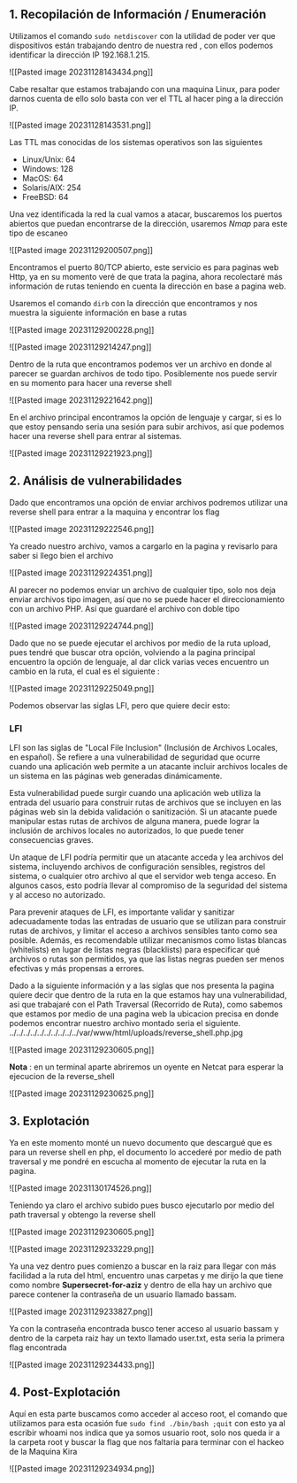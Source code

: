 ## 1. Recopilación de Información / Enumeración

Utilizamos el comando ``sudo netdiscover`` con la utilidad de poder ver que dispositivos están trabajando dentro de nuestra red , con ellos podemos identificar la dirección IP 192.168.1.215.

![[Pasted image 20231128143434.png]]

Cabe resaltar que estamos trabajando con una maquina Linux, para poder darnos cuenta de ello solo basta con ver el TTL al hacer ping a la dirección IP.

![[Pasted image 20231128143531.png]]

Las TTL mas conocidas de los sistemas operativos son las siguientes

- Linux/Unix: 64
- Windows: 128
- MacOS: 64
- Solaris/AIX: 254
- FreeBSD: 64

Una vez identificada la red la cual vamos a atacar, buscaremos los puertos abiertos que puedan encontrarse de la dirección, usaremos *Nmap* para este tipo de escaneo

![[Pasted image 20231129200507.png]]

Encontramos el puerto 80/TCP abierto, este servicio es para paginas web Http, ya en su momento veré de que trata la pagina, ahora recolectaré más información de rutas teniendo en cuenta la dirección en base a pagina web.

Usaremos el comando `dirb` con la dirección que encontramos y nos muestra la siguiente información en base a rutas

![[Pasted image 20231129200228.png]]

![[Pasted image 20231129214247.png]]

Dentro de la ruta que encontramos podemos ver un archivo en donde al parecer se guardan archivos de todo tipo. Posiblemente nos puede servir en su momento para hacer una reverse shell

![[Pasted image 20231129221642.png]]

En el archivo principal encontramos la opción de lenguaje y cargar, si es lo que estoy pensando seria una sesión para subir archivos, así que podemos hacer una reverse shell para entrar al sistemas.

![[Pasted image 20231129221923.png]]

## 2. Análisis de vulnerabilidades 

Dado que encontramos una opción de enviar archivos podremos utilizar una reverse shell para entrar a la maquina y encontrar los flag

![[Pasted image 20231129222546.png]]

Ya creado nuestro archivo, vamos a cargarlo en la pagina y revisarlo para saber si llego bien el archivo

![[Pasted image 20231129224351.png]]

Al parecer no podemos enviar un archivo de cualquier tipo, solo nos deja enviar archivos tipo imagen, así que no se puede hacer el direccionamiento con un archivo PHP. Así que guardaré el archivo con doble tipo 

![[Pasted image 20231129224744.png]]

Dado que no se puede ejecutar el archivos por medio de la ruta upload, pues tendré que buscar otra opción, volviendo a la pagina principal encuentro la opción de lenguaje, al dar click varias veces encuentro un cambio en la ruta, el cual es el siguiente : 

![[Pasted image 20231129225049.png]]

Podemos observar las siglas LFI, pero que quiere decir esto:

### LFI

LFI son las siglas de "Local File Inclusion" (Inclusión de Archivos Locales, en español). Se refiere a una vulnerabilidad de seguridad que ocurre cuando una aplicación web permite a un atacante incluir archivos locales de un sistema en las páginas web generadas dinámicamente.

Esta vulnerabilidad puede surgir cuando una aplicación web utiliza la entrada del usuario para construir rutas de archivos que se incluyen en las páginas web sin la debida validación o sanitización. Si un atacante puede manipular estas rutas de archivos de alguna manera, puede lograr la inclusión de archivos locales no autorizados, lo que puede tener consecuencias graves.

Un ataque de LFI podría permitir que un atacante acceda y lea archivos del sistema, incluyendo archivos de configuración sensibles, registros del sistema, o cualquier otro archivo al que el servidor web tenga acceso. En algunos casos, esto podría llevar al compromiso de la seguridad del sistema y al acceso no autorizado.

Para prevenir ataques de LFI, es importante validar y sanitizar adecuadamente todas las entradas de usuario que se utilizan para construir rutas de archivos, y limitar el acceso a archivos sensibles tanto como sea posible. Además, es recomendable utilizar mecanismos como listas blancas (whitelists) en lugar de listas negras (blacklists) para especificar qué archivos o rutas son permitidos, ya que las listas negras pueden ser menos efectivas y más propensas a errores.


Dado a la siguiente información y a las siglas que nos presenta la pagina quiere decir que dentro de la ruta en la que estamos hay una vulnerabilidad, asi que trabajaré con el Path Traversal (Recorrido de Ruta), como sabemos que estamos por medio de una pagina web la ubicacion precisa en donde podemos encontrar nuestro archivo montado seria el siguiente. ../../../../../../../../../../var/www/html/uploads/reverse_shell.php.jpg 

![[Pasted image 20231129230605.png]]

**Nota** : en un terminal aparte abriremos un oyente en Netcat para esperar la ejecucion de la reverse_shell 

![[Pasted image 20231129230625.png]]

## 3. Explotación 

Ya en este momento monté un nuevo documento que descargué que es para un reverse shell en php, el documento lo accederé por medio de path traversal y me pondré en escucha al momento de ejecutar la ruta en la pagina.

![[Pasted image 20231130174526.png]]

Teniendo ya claro el archivo subido pues busco ejecutarlo por medio del path traversal y obtengo la reverse shell

![[Pasted image 20231129230605.png]]

![[Pasted image 20231129233229.png]]

Ya una vez dentro pues comienzo a buscar en la raiz para llegar con más facilidad a la ruta del html, encuentro unas carpetas y me dirijo la que tiene como nombre **Supersecret-for-aziz**  y dentro de ella hay un archivo que parece contener la contraseña de un usuario llamado bassam.

![[Pasted image 20231129233827.png]]

Ya con la contraseña encontrada busco tener acceso al usuario bassam y dentro de la carpeta raiz hay un texto llamado user.txt, esta seria la primera flag encontrada

![[Pasted image 20231129234433.png]]
## 4. Post-Explotación 

Aquí en esta parte buscamos como acceder al acceso root, el comando que utilizamos para esta ocasión fue `sudo find ./bin/bash ;quit` con esto ya al escribir whoami nos indica que ya somos usuario root, solo nos queda ir a la carpeta root y buscar la flag que nos faltaria para terminar con el hackeo de la Maquina Kira 

![[Pasted image 20231129234934.png]]
